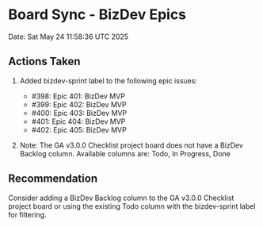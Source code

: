 # Board Sync - BizDev Epics

Date: Sat May 24 11:58:36 UTC 2025

## Actions Taken

1. Added bizdev-sprint label to the following epic issues:
   - #398: Epic 401: BizDev MVP
   - #399: Epic 402: BizDev MVP
   - #400: Epic 403: BizDev MVP
   - #401: Epic 404: BizDev MVP
   - #402: Epic 405: BizDev MVP

2. Note: The GA v3.0.0 Checklist project board does not have a BizDev Backlog column.
   Available columns are: Todo, In Progress, Done

## Recommendation

Consider adding a BizDev Backlog column to the GA v3.0.0 Checklist project board
or using the existing Todo column with the bizdev-sprint label for filtering.
